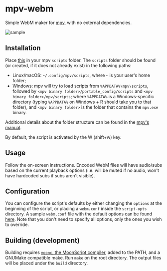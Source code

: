 # mpv-webm
Simple WebM maker for [mpv][mpv], with no external dependencies.

![sample](/img/sample.jpg)

## Installation
Place [this][build] in your mpv `scripts` folder. The `scripts` folder should be found (or created, if it does not already exist) in the following paths:
- Linux/macOS: `~/.config/mpv/scripts`, where `~` is your user's home folder;
- Windows: mpv will try to load scripts from `%APPDATA%\mpv\scripts`, followed by `<mpv binary folder>/portable_config/scripts` and `<mpv binary folder>/mpv/scripts`; where `%APPDATA%` is a Windows-specific directory (typing `%APPDATA%` on Windows + R should take you to that folder), and `<mpv binary folder>` is the folder that contains the `mpv.exe` binary.

Additional details about the folder structure can be found in the [mpv's manual][file locations].

By default, the script is activated by the W (shift+w) key.

## Usage
Follow the on-screen instructions. Encoded WebM files will have audio/subs based on the current playback options (i.e. will be muted if no audio, won't have hardcoded subs if subs aren't visible).

## Configuration
You can configure the script's defaults by either changing the `options` at the beginning of the script, or placing a `webm.conf` inside the `script-opts` directory. A sample `webm.conf` file with the default options can be found [here][conf]. Note that you don't need to specify all options, only the ones you wish to override.

## Building (development)
Building requires [`moonc`, the MoonScript compiler][moonscript], added to the PATH, and a GNUMake compatible make. Run `make` on the root directory. The output files will be placed under the `build` directory.

[build]: https://github.com/ekisu/mpv-webm/releases/download/latest/webm.lua
[file locations]: https://mpv.io/manual/master/#files
[conf]: https://github.com/ekisu/mpv-webm/releases/download/latest/webm.conf
[mpv]: http://mpv.io
[moonscript]: http://moonscript.org
